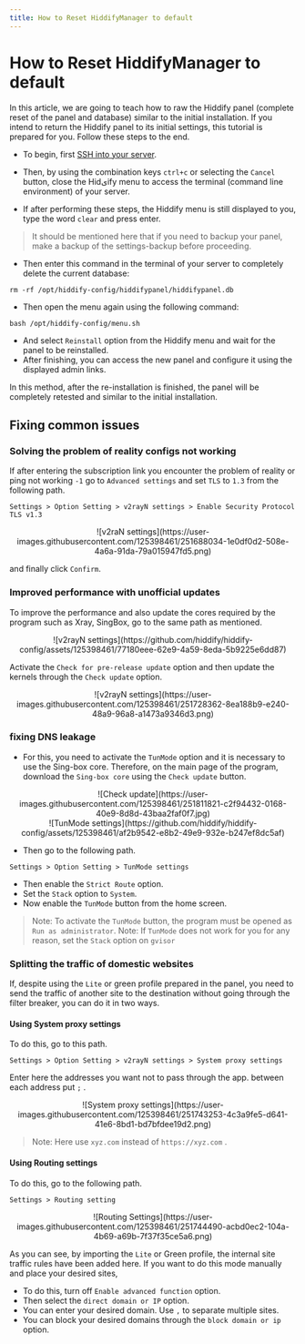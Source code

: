 ```yaml
---
title: How to Reset HiddifyManager to default
---
```


<div dir="ltr" markdown="1">

# How to Reset HiddifyManager to default
In this article, we are going to teach how to raw the Hiddify panel (complete reset of the panel and database) similar to the initial installation. If you intend to return the Hiddify panel to its initial settings, this tutorial is prepared for you. Follow these steps to the end.

* To begin, first [SSH into your server](/manager/wiki/How-to-connect-to-server-via-SSH).
* Then, by using the combination keys `ctrl+c` or selecting the `Cancel` button, close the Hidیify menu to access the terminal (command line environment) of your server.

* If after performing these steps, the Hiddify menu is still displayed to you, type the word `clear` and press enter.

> It should be mentioned here that if you need to backup your panel, make a backup of the settings-backup before proceeding.
* Then enter this command in the terminal of your server to completely delete the current database:

```
rm -rf /opt/hiddify-config/hiddifypanel/hiddifypanel.db
```
* Then open the menu again using the following command:

```
bash /opt/hiddify-config/menu.sh
```

* And select `Reinstall` option from the Hiddify menu and wait for the panel to be reinstalled.
* After finishing, you can access the new panel and configure it using the displayed admin links.

In this method, after the re-installation is finished, the panel will be completely retested and similar to the initial installation.

## Fixing common issues
### Solving the problem of reality configs not working
If after entering the subscription link you encounter the problem of reality or ping not working `-1` go to `Advanced settings` and set `TLS` to `1.3` from the following path.

`Settings > Option Setting > v2rayN settings > Enable Security Protocol TLS v1.3 `

<div align=center markdown=1>
![v2raN settings](https://user-images.githubusercontent.com/125398461/251688034-1e0df0d2-508e-4a6a-91da-79a015947fd5.png)

</div>

and finally click `Confirm`.

### Improved performance with unofficial updates

To improve the performance and also update the cores required by the program such as Xray, SingBox, go to the same path as mentioned.

<div align=center markdown=1>
![v2rayN settings](https://github.com/hiddify/hiddify-config/assets/125398461/77180eee-62e9-4a59-8eda-5b9225e6dd87)

</div>

Activate the `Check for pre-release update` option and then update the kernels through the `Check update` option.

<div align=center markdown=1>
![v2rayN settings](https://user-images.githubusercontent.com/125398461/251728362-8ea188b9-e240-48a9-96a8-a1473a9346d3.png)

</div>

### fixing DNS leakage
- For this, you need to activate the `TunMode` option and it is necessary to use the Sing-box core. Therefore, on the main page of the program, download the `Sing-box core` using the `Check update` button.

<div align=center markdown=1>
![Check update](https://user-images.githubusercontent.com/125398461/251811821-c2f94432-0168-40e9-8d8d-43baa2faf0f7.jpg)

</div>

<div align=center markdown=1>
![TunMode settings](https://github.com/hiddify/hiddify-config/assets/125398461/af2b9542-e8b2-49e9-932e-b247ef8dc5af)


</div>

- Then go to the following path.

`Settings > Option Setting > TunMode settings`

- Then enable the `Strict Route` option.
- Set the `Stack` option to `System`.
- Now enable the `TunMode` button from the home screen.
> Note: To activate the `TunMode` button, the program must be opened as `Run as administrator`.
> Note: If `TunMode` does not work for you for any reason, set the `Stack` option on `gvisor`

### Splitting the traffic of domestic websites

If, despite using the `Lite` or green profile prepared in the panel, you need to send the traffic of another site to the destination without going through the filter breaker, you can do it in two ways.

#### Using System proxy settings

To do this, go to this path.

`Settings > Option Setting > v2rayN settings > System proxy settings`

Enter here the addresses you want not to pass through the app. between each address put `;` .

<div align=center markdown=1>
![System proxy settings](https://user-images.githubusercontent.com/125398461/251743253-4c3a9fe5-d641-41e6-8bd1-bd7bfdee19d2.png)

</div>

> Note: Here use `xyz.com` instead of `https://xyz.com` .

#### Using Routing settings

To do this, go to the following path.

`Settings > Routing setting`

<div align=center markdown=1>
![Routing Settings](https://user-images.githubusercontent.com/125398461/251744490-acbd0ec2-104a-4b69-a69b-7f37f35ce5a6.png)

</div>

As you can see, by importing the `Lite` or Green profile, the internal site traffic rules have been added here. If you want to do this mode manually and place your desired sites,

- To do this, turn off `Enable advanced function` option.
- Then select the `direct domain or IP` option.
- You can enter your desired domain. Use `,` to separate multiple sites.
- You can block your desired domains through the `block domain or ip` option.